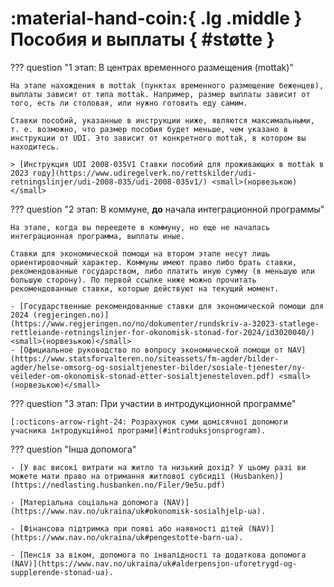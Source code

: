 # :material-hand-coin:{ .lg .middle } Пособия и выплаты { #støtte }

??? question "1 этап: В центрах временного размещения (mottak)"

    На этапе нахождения в mottak (пунктах временного размещение беженцев), выплаты зависит от типа mottak. Например, размер выплаты зависит от того, есть ли столовая, или нужно готовить еду самим. 

    Ставки пособий, указанные в инструкции ниже, являются максимальными, т. е. возможно, что размер пособия будет меньше, чем указано в инструкции от UDI. Это зависит от конкретного mottak, в котором вы находитесь. 

    > [Инструкция UDI 2008-035V1 Ставки пособий для проживающих в mottak в 2023 году](https://www.udiregelverk.no/rettskilder/udi-retningslinjer/udi-2008-035/udi-2008-035v1/) <small>(норвезькою)</small>

??? question "2 этап: В коммуне, __до__ начала интеграционной программы"

    На этапе, когда вы переедете в коммуну, но еще не началась интеграционная программа, выплаты иные. 

    Ставки для экономической помощи на втором этапе несут лишь ориентировочный характер. Коммуны имеют право либо брать ставки, рекомендованные государством, либо платить иную сумму (в меньшую или большую сторону). По первой ссылке ниже можно прочитать рекомендованные ставки, которые действуют на текущий момент.

    - [Государственные рекомендованные ставки для экономической помощи для 2024 (regjeringen.no)](https://www.regjeringen.no/no/dokumenter/rundskriv-a-32023-statlege-rettleiande-retningslinjer-for-okonomisk-stonad-for-2024/id3020040/)  <small>(норвезькою)</small> 
    - [Официальное руководство по вопросу экономической помощи от NAV](https://www.statsforvalteren.no/siteassets/fm-agder/bilder-agder/helse-omsorg-og-sosialtjenester-bilder/sosiale-tjenester/ny-veileder-om-okonomisk-stonad-etter-sosialtjenesteloven.pdf) <small>(норвезькою)</small> 

??? question "3 этап: При участии в интродукционной программе"

    [:octicons-arrow-right-24: Розрахунок суми щомісячної допомоги учасника інтродукційної програми](#introduksjonsprogram).


??? question "Інша допомога"

    - [У вас високі витрати на житло та низький дохід? У цьому разі ви можете мати право на отримання житлової субсидії (Husbanken)](https://nedlasting.husbanken.no/Filer/9e5u.pdf)
    
    - [Матеріальна соціальна допомога (NAV)](https://www.nav.no/ukraina/uk#okonomisk-sosialhjelp-ua).

    - [Фінансова підтримка при появі або наявності дітей (NAV)](https://www.nav.no/ukraina/uk#pengestotte-barn-ua).

    - [Пенсія за віком, допомога по інвалідності та додаткова допомога (NAV)](https://www.nav.no/ukraina/uk#alderpensjon-uforetrygd-og-supplerende-stonad-ua).
